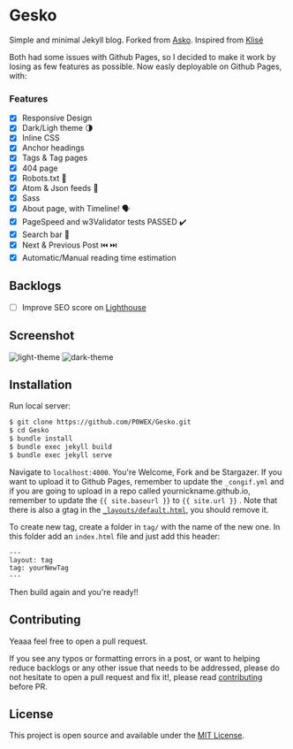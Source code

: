 # Gesko

Simple and minimal Jekyll blog. 
Forked from [Asko](https://github.com/manuelmazzuola/asko).
Inspired from [Klisé](https://github.com/piharpi/jekyll-klise)

Both had some issues with Github Pages, so I decided to make it work by losing as few features as possible.
Now easly deployable on Github Pages, with:

### Features

- [x] Responsive Design
- [x] Dark/Ligh theme 🌗
- [x] Inline CSS
- [x] Anchor headings
- [x] Tags & Tag pages 
- [x] 404 page 
- [x] Robots.txt 🤖
- [x] Atom & Json feeds 📡
- [x] Sass 
- [x] About page, with Timeline! 🗣️
- [x] PageSpeed and w3Validator tests PASSED ✔️
- [x] Search bar 🔎
- [x] Next & Previous Post ⏮️ ⏭️
- [x] Automatic/Manual reading time estimation

## Backlogs

- [ ] Improve SEO score on [Lighthouse](lighthouse_test.png) 



## Screenshot

![light-theme](https://github.com/P0WEX/Gesko/blob/master/light-theme.jpg)
![dark-theme](https://github.com/P0WEX/Gesko/blob/master/dark-theme.jpg)

## Installation

Run local server:

```bash
$ git clone https://github.com/P0WEX/Gesko.git
$ cd Gesko
$ bundle install
$ bundle exec jekyll build
$ bundle exec jekyll serve
```

Navigate to `localhost:4000`. You're Welcome, Fork and be Stargazer.
If you want to upload it to Github Pages, remember to update the `_congif.yml` and if you are going to upload in a repo called yournickname.github.io, remember to update the `{{ site.baseurl }}` to `{{ site.url }}` .
Note that there is also a gtag in the [`_layouts/default.html`](https://github.com/P0WEX/Gesko/blob/6776e4afc384dc3d50ce2001715929c8e70a914c/_layouts/default.html#L9), you should remove it.

To create new tag, create a folder in `tag/` with the name of the new one. In this folder add an `index.html` file and just add this header:
```
---
layout: tag
tag: yourNewTag
---
```
Then build again and you're ready!!

## Contributing

Yeaaa feel free to open a pull request.


If you see any typos or formatting errors in a post, or want to helping reduce backlogs or any other issue that needs to be addressed, please do not hesitate to open a pull request and fix it!, please read [contributing](./CONTRIBUTING.md) before PR.

## License

This project is open source and available under the [MIT License](LICENSE.md).
